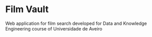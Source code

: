 # Film Vault
Web application for film search developed for Data and Knowledge Engineering course of Universidade de Aveiro

